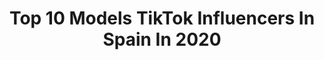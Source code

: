 ---
title: Top 10 Models TikTok Influencers In Spain In 2020
description: >-
  Find top models TikTok influencers in Spain in 2020. Most popular hashtags: #quarantine #foryourpage #model #music.
platform: TikTok
profiles:
  - username: "alba.t.m"
    fullname: >-
      user5683759251730
    location: "Spain"
    followers: 16339
    engagement: 1060
    commentsToLikes: 0.026849
    id: cka0rvn3nipqp0i78drf6n9wl
    verified: false
    hashtags: "#curiosidades, #lerica, #queanimaleres, #emojischallenge"
  - username: "bushidoagent"
    fullname: >-
      Bushidoagent
    location: "Spain"
    followers: 21823
    engagement: 625
    commentsToLikes: 0.012987
    id: ck9epgmhbsl5u0j78oy13tocd
    verified: false
    hashtags: "#elcejas, #influencers, #marruecos, #sofian"
  - username: "anastasia_sax_mcqueen"
    fullname: >-
      Anastasia McQueen
    location: "Spain"
    followers: 14441
    engagement: 444
    commentsToLikes: 0.027245
    id: ckac8656dfald0i78136x9zsp
    verified: false
    hashtags: "#quarantine, #yummychallenge, #vacationswitch, #catwalk"
  - username: "gerard.knows"
    fullname: >-
      GERARDKNOWS
    location: "Spain"
    followers: 69036
    engagement: 422
    commentsToLikes: 0.010948
    id: ck9vajhlqivso0j78iu63md4m
    verified: true
    hashtags: "#tiktokcouple, #myaesthetic, #workoutfromhome, #mensstyle"
  - username: "itslaiafidalgo"
    fullname: >-
      Laia Fidalgo🌸
    location: "Spain"
    followers: 529941
    engagement: 3078
    commentsToLikes: 0.015024
    id: ck9f1qmwt9en10j78nptsewm1
    verified: true
    hashtags: "#deporte, #comedy, #modelingcheck, #model"
  - username: "anastasiajadore"
    fullname: >-
      Bianca Anastasia
    location: "Spain"
    followers: 109070
    engagement: 977
    commentsToLikes: 0.025311
    id: ck9jzcsgw87cg0j78w57n8qi7
    verified: false
    hashtags: "#pillowchallenge, #terrace, #kiss, #foruyou"
  - username: "marcelremusofficial"
    fullname: >-
      MarcelRemus 
    location: "Spain"
    followers: 12351
    engagement: 169
    commentsToLikes: 0.041993
    id: cka0r84ggfy6r0i78sx50ihmi
    verified: false
    hashtags: "#campaign, #tomgerhardt, #sexy, #shopping"
  - username: "evababicbell"
    fullname: >-
      Eva Babic Bell
    location: "Spain"
    followers: 14845
    engagement: 339
    commentsToLikes: 0.013706
    id: cka0vl4voyzki0i78imgwwd7g
    verified: false
    hashtags: "#beautifyme, #isolatedandbored, #couplegoals, #iloveyou"
  - username: "brunosantos_official"
    fullname: >-
      Bruno Santos
    location: "Spain"
    followers: 4833
    engagement: 247
    commentsToLikes: 0.009852
    id: cka0r7v9ufw4n0i78q083oboz
    verified: false
    hashtags: "#malaga, #organic, #nature, #shoting"
  - username: "aidendiax"
    fullname: >-
      𝑮𝒖𝒄𝒄𝒊𝑩𝒐𝒚
    location: "Spain"
    followers: 325613
    engagement: 2719
    commentsToLikes: 0.010534
    id: ck9r9gu1nglii0j78hfd0ob80
    verified: false
    hashtags: "#trend, #clipper, #bangtan, #lypsync"
---